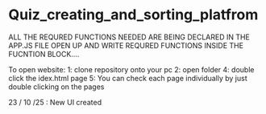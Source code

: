# Quiz_creating_and_sorting_platfrom

ALL THE REQURED FUNCTIONS NEEDED ARE BEING DECLARED IN THE APP.JS FILE OPEN UP AND WRITE REQURED FUNCTIONS INSIDE THE FUCNTION BLOCK....

To open website:
1: clone repository onto your pc
2: open folder
4: double click the idex.html page
5: You can check each page individually by just double clicking on the pages

23 / 10 /25  : New UI created